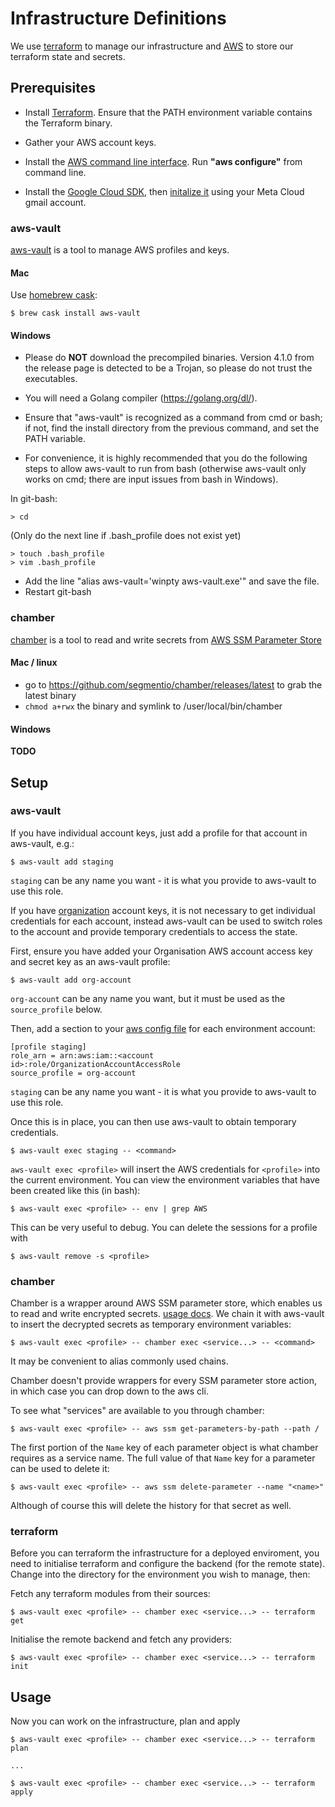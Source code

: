# Infrastructure Definitions

We use [terraform](https://www.terraform.io) to manage our infrastructure and [AWS](https://aws.amazon.com) to store our terraform state and secrets.

## Prerequisites

* Install [Terraform](https://www.terraform.io/intro/getting-started/install.html). Ensure that the PATH environment variable contains the Terraform binary.

* Gather your AWS account keys.

* Install the [AWS command line interface](http://docs.aws.amazon.com/cli/latest/userguide/awscli-install-windows.html).  Run **"aws configure"** from command line.

* Install the [Google Cloud SDK](https://cloud.google.com/sdk/downloads), then [initalize it](https://cloud.google.com/sdk/docs/initializing) using your Meta Cloud gmail account.

### aws-vault

[aws-vault](https://github.com/99designs/aws-vault) is a tool to manage AWS profiles and keys.

#### Mac

Use [homebrew cask](https://github.com/caskroom/homebrew-cask):

    $ brew cask install aws-vault

#### Windows

* Please do **NOT** download the precompiled binaries. Version 4.1.0 from the release page is detected to be a Trojan, so please do not trust the executables.

* You will need a Golang compiler (https://golang.org/dl/).

* Ensure that "aws-vault" is recognized as a command from cmd or bash; if not, find the install directory from the previous command, and set the PATH variable.

* For convenience, it is highly recommended that you do the following steps to allow aws-vault to run from bash (otherwise aws-vault only works on cmd; there are input issues from bash in Windows).

In git-bash:

    > cd

(Only do the next line if .bash_profile does not exist yet)

    > touch .bash_profile
    > vim .bash_profile

* Add the line "alias aws-vault='winpty aws-vault.exe'" and save the file.
* Restart git-bash

### chamber

[chamber](https://github.com/segmentio/chamber) is a tool to read and write secrets from [AWS SSM Parameter Store](http://docs.aws.amazon.com/systems-manager/latest/userguide/systems-manager-paramstore.html)

#### Mac / linux

* go to https://github.com/segmentio/chamber/releases/latest to grab the latest binary
* `chmod a+rwx` the binary and symlink to /user/local/bin/chamber

#### Windows

**TODO**

## Setup

### aws-vault

If you have individual account keys, just add a profile for that account in aws-vault, e.g.:

    $ aws-vault add staging

`staging` can be any name you want - it is what you provide to aws-vault to use this role.

If you have [organization](https://aws.amazon.com/organizations/) account keys, it is not necessary to get individual credentials for each account, instead aws-vault can be used to switch roles to the account and provide temporary credentials to access the state.

First, ensure you have added your Organisation AWS account access key and secret key as an aws-vault profile:

    $ aws-vault add org-account

`org-account` can be any name you want, but it must be used as the `source_profile` below.

Then, add a section to your [aws config file](http://docs.aws.amazon.com/cli/latest/userguide/cli-config-files.html) for each environment account:

    [profile staging]
    role_arn = arn:aws:iam::<account id>:role/OrganizationAccountAccessRole
    source_profile = org-account

`staging` can be any name you want - it is what you provide to aws-vault to use this role.

Once this is in place, you can then use aws-vault to obtain temporary credentials.

    $ aws-vault exec staging -- <command>

`aws-vault exec <profile>` will insert the AWS credentials for `<profile>` into the current environment. You can view the environment variables that have been created like this (in bash):

    $ aws-vault exec <profile> -- env | grep AWS

This can be very useful to debug. You can delete the sessions for a profile with

    $ aws-vault remove -s <profile>

### chamber

Chamber is a wrapper around AWS SSM parameter store, which enables us to read and write encrypted secrets. [usage docs](https://github.com/segmentio/chamber#usage). We chain it with aws-vault to insert the decrypted secrets as temporary environment variables:

    $ aws-vault exec <profile> -- chamber exec <service...> -- <command>

It may be convenient to alias commonly used chains.

Chamber doesn't provide wrappers for every SSM parameter store action, in which case you can drop down to the aws cli.

To see what "services" are available to you through chamber:

    $ aws-vault exec <profile> -- aws ssm get-parameters-by-path --path /

The first portion of the `Name` key of each parameter object is what chamber requires as a service name. The full value of that `Name` key for a parameter can be used to delete it:

    $ aws-vault exec <profile> -- aws ssm delete-parameter --name "<name>"

Although of course this will delete the history for that secret as well.

### terraform

Before you can terraform the infrastructure for a deployed enviroment, you need to initialise terraform and configure the backend (for the remote state). Change into the directory for the environment you wish to manage, then:

Fetch any terraform modules from their sources:

    $ aws-vault exec <profile> -- chamber exec <service...> -- terraform get

Initialise the remote backend and fetch any providers:

    $ aws-vault exec <profile> -- chamber exec <service...> -- terraform init

## Usage

Now you can work on the infrastructure, plan and apply

    $ aws-vault exec <profile> -- chamber exec <service...> -- terraform plan

    ...

    $ aws-vault exec <profile> -- chamber exec <service...> -- terraform apply
